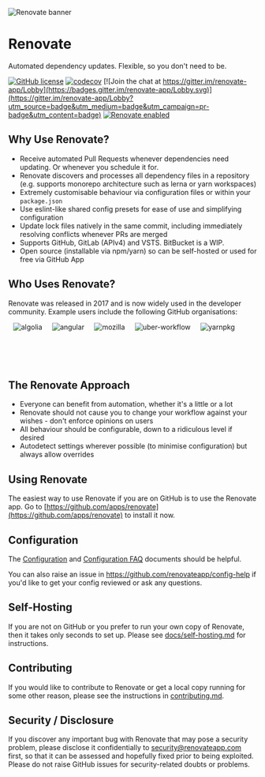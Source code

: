 ![Renovate banner](https://renovateapp.com/images/design/header_small.jpg)

# Renovate

Automated dependency updates. Flexible, so you don't need to be.

[![GitHub license](https://img.shields.io/badge/license-MIT-blue.svg)](https://raw.githubusercontent.com/renovateapp/renovate/master/license)
[![codecov](https://codecov.io/gh/renovateapp/renovate/branch/master/graph/badge.svg)](https://codecov.io/gh/renovateapp/renovate)
[![Join the chat at https://gitter.im/renovate-app/Lobby](https://badges.gitter.im/renovate-app/Lobby.svg)](https://gitter.im/renovate-app/Lobby?utm_source=badge&utm_medium=badge&utm_campaign=pr-badge&utm_content=badge)
[![Renovate enabled](https://img.shields.io/badge/renovate-enabled-brightgreen.svg)](https://renovateapp.com/)

## Why Use Renovate?

* Receive automated Pull Requests whenever dependencies need updating. Or whenever you schedule it for.
* Renovate discovers and processes all dependency files in a repository (e.g. supports
  monorepo architecture such as lerna or yarn workspaces)
* Extremely customisable behaviour via configuration files or within your `package.json`
* Use eslint-like shared config presets for ease of use and simplifying configuration
* Update lock files natively in the same commit, including immediately resolving conflicts whenever PRs are merged
* Supports GitHub, GitLab (APIv4) and VSTS. BitBucket is a WIP.
* Open source (installable via npm/yarn) so can be self-hosted or used for free via GitHub App

## Who Uses Renovate?

Renovate was released in 2017 and is now widely used in the developer community. Example users include the following GitHub organisations:

[<img align="left" src="https://avatars1.githubusercontent.com/u/2034458?s=80&v=4" alt="algolia" title="algolia" hspace="10"/>](https://github.com/algolia)
[<img align="left" src="https://avatars0.githubusercontent.com/u/139426?s=80&v=4" alt="angular" title="angular" hspace="10"/>](https://github.com/angular)
[<img align="left" src="https://avatars2.githubusercontent.com/u/131524?s=80&v=4" alt="mozilla" title="mozilla" hspace="10"/>](https://github.com/mozilla)
[<img align="left" src="https://avatars2.githubusercontent.com/u/33676472?s=80&v=4" alt="uber-workflow" title="uber-workflow" hspace="10"/>](https://github.com/uber-workflow)
[<img align="left" src="https://avatars1.githubusercontent.com/u/22247014?s=80&v=4" alt="yarnpkg" title="yarnpkg" hspace="10"/>](https://github.com/yarnpkg)

<br /><br /><br /><br /><br />

## The Renovate Approach

* Everyone can benefit from automation, whether it's a little or a lot
* Renovate should not cause you to change your workflow against your wishes - don't enforce opinions on users
* All behaviour should be configurable, down to a ridiculous level if desired
* Autodetect settings wherever possible (to minimise configuration) but always allow overrides

## Using Renovate

The easiest way to use Renovate if you are on GitHub is to use the Renovate app. Go to
[https://github.com/apps/renovate](https://github.com/apps/renovate) to install
it now.

## Configuration

The
[Configuration](https://github.com/renovateapp/renovate/blob/master/docs/configuration.md)
and
[Configuration FAQ](https://github.com/renovateapp/renovate/blob/master/docs/faq.md)
documents should be helpful.

You can also raise an issue in https://github.com/renovateapp/config-help if
you'd like to get your config reviewed or ask any questions.

## Self-Hosting

If you are not on GitHub or you prefer to run your own copy of Renovate, then it takes only seconds to set up. Please see [docs/self-hosting.md](https://github.com/renovateapp/renovate/blob/master/docs/self-hosting.md) for instructions.

## Contributing

If you would like to contribute to Renovate or get a local copy running for some other reason, please see the instructions in [contributing.md](contributing.md).

## Security / Disclosure

If you discover any important bug with Renovate that may pose a security problem, please disclose it confidentially to security@renovateapp.com first, so that it can be assessed and hopefully fixed prior to being exploited. Please do not raise GitHub issues for security-related doubts or problems.
